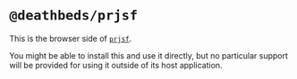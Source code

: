 # `@deathbeds/prjsf`

This is the browser side of [`prjsf`](https://github.com/deathbeds/prjsf).

You might be able to install this and use it directly, but no particular support will be
provided for using it outside of its host application.
